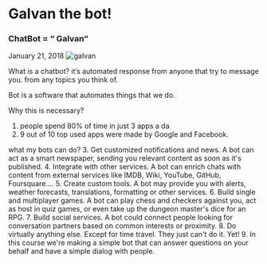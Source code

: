 # Galvan the bot!

### ChatBot = “ Galvan“
January 21, 2018
![galvan](media/galvan.png/media/galvan.png)


What is a chatbot?
it’s automated response from anyone that try to message you.
from any topics you think of.

Bot is a software that automates things that we do.

Why this is necessary?
1.	people spend 80% of time in just 3 apps a da
2.	9 out of 10 top used apps were made by Google and Facebook.

what my bots can do?
3.	Get customized notifications and news. A bot can act as a smart newspaper, sending you relevant content as soon as it's published.
4.	Integrate with other services. A bot can enrich chats with content from external services like IMDB, Wiki, YouTube, GitHub, Foursquare....
5.	Create custom tools. A bot may provide you with alerts, weather forecasts, translations, formatting or other services.
6.	Build single and multiplayer games. A bot can play chess and checkers against you, act as host in quiz games, or even take up the dungeon master's dice for an RPG.
7.	Build social services. A bot could connect people looking for conversation partners based on common interests or proximity.
8.	Do virtually anything else. Except for time travel. They just can't do it. Yet!
9.	In this course we're making a simple bot that can answer questions on your behalf and have a simple dialog with people.
